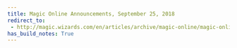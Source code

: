```yaml
---
title: Magic Online Announcements, September 25, 2018
redirect_to:
 - http://magic.wizards.com/en/articles/archive/magic-online/magic-online-announcements-september-25-2018-2018-09-25
has_build_notes: True
---
```

